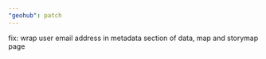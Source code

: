 ```yaml
---
"geohub": patch
---
```


fix: wrap user email address in metadata section of data, map and storymap page
